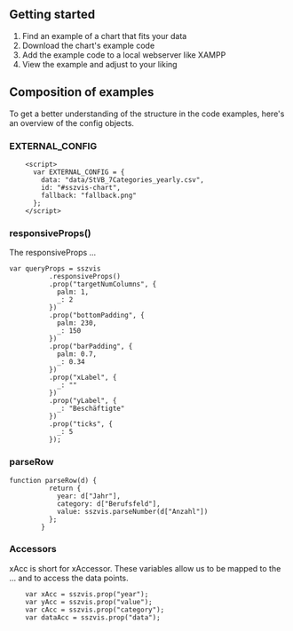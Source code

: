 ## Getting started

1. Find an example of a chart that fits your data
2. Download the chart's example code
3. Add the example code to a local webserver like XAMPP
4. View the example and adjust to your liking

## Composition of examples

To get a better understanding of the structure in the code examples, here's an overview of the config objects.

### EXTERNAL_CONFIG

```code|lang-html
    <script>
      var EXTERNAL_CONFIG = {
        data: "data/StVB_7Categories_yearly.csv",
        id: "#sszvis-chart",
        fallback: "fallback.png"
      };
    </script>
```

### responsiveProps()

The responsiveProps ...

```code|lang-javascript
var queryProps = sszvis
          .responsiveProps()
          .prop("targetNumColumns", {
            palm: 1,
            _: 2
          })
          .prop("bottomPadding", {
            palm: 230,
            _: 150
          })
          .prop("barPadding", {
            palm: 0.7,
            _: 0.34
          })
          .prop("xLabel", {
            _: ""
          })
          .prop("yLabel", {
            _: "Beschäftigte"
          })
          .prop("ticks", {
            _: 5
          });
```

### parseRow

```code|lang-javascript
function parseRow(d) {
          return {
            year: d["Jahr"],
            category: d["Berufsfeld"],
            value: sszvis.parseNumber(d["Anzahl"])
          };
        }
```

### Accessors

xAcc is short for xAccessor. These variables allow us to be mapped to the ... and to access the data points.

```code|lang-javascript
    var xAcc = sszvis.prop("year");
    var yAcc = sszvis.prop("value");
    var cAcc = sszvis.prop("category");
    var dataAcc = sszvis.prop("data");
```
